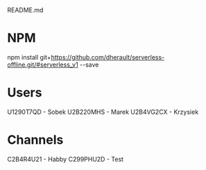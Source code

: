 README.md

# NPM
npm install git+https://github.com/dherault/serverless-offline.git/#serverless_v1 --save

# Users
U1290T7QD - Sobek
U2B220MHS - Marek
U2B4VG2CX - Krzysiek

# Channels
C2B4R4U21 - Habby
C299PHU2D - Test